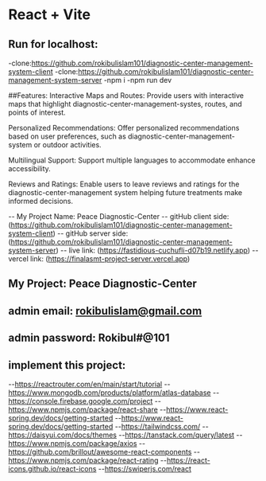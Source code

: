 # React + Vite
## Run for localhost:

-clone:https://github.com/rokibulislam101/diagnostic-center-management-system-client
-clone:https://github.com/rokibulislam101/diagnostic-center-management-system-server
-npm i
-npm run dev

##Features:
Interactive Maps and Routes: Provide users with interactive maps that highlight diagnostic-center-management-systes, routes, and points of interest.

Personalized Recommendations: Offer personalized recommendations based on user preferences, such as diagnostic-center-management-system or outdoor activities.

Multilingual Support: Support multiple languages to accommodate enhance accessibility.

Reviews and Ratings: Enable users to leave reviews and ratings for the diagnostic-center-management system helping future treatments make informed decisions.


-- My Project Name: Peace Diagnostic-Center
-- gitHub client side: (https://github.com/rokibulislam101/diagnostic-center-management-system-client)
-- gitHub server side: (https://github.com/rokibulislam101/diagnostic-center-management-system-server)
-- live link: (https://fastidious-cuchufli-d07b19.netlify.app)
-- vercel link: (https://finalasmt-project-server.vercel.app)

## My Project:  Peace Diagnostic-Center
## admin email: rokibulislam@gmail.com
## admin password: Rokibul#@101

## implement this project:
--https://reactrouter.com/en/main/start/tutorial
--https://www.mongodb.com/products/platform/atlas-database
--https://console.firebase.google.com/project
--https://www.npmjs.com/package/react-share
--https://www.react-spring.dev/docs/getting-started
--https://www.react-spring.dev/docs/getting-started
--https://tailwindcss.com/
--https://daisyui.com/docs/themes
--https://tanstack.com/query/latest
--https://www.npmjs.com/package/axios
--https://github.com/brillout/awesome-react-components
--https://www.npmjs.com/package/react-rating
--https://react-icons.github.io/react-icons
--https://swiperjs.com/react

